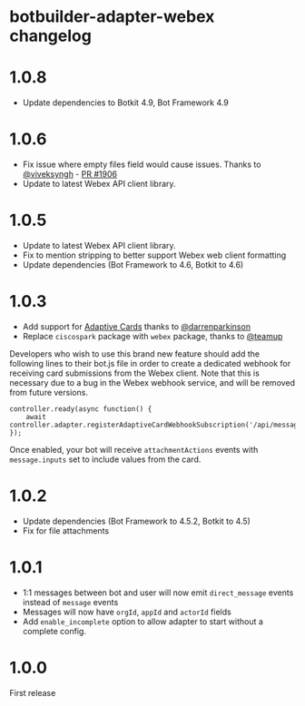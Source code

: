 # botbuilder-adapter-webex changelog

# 1.0.8

* Update dependencies to Botkit 4.9, Bot Framework 4.9

# 1.0.6

* Fix issue where empty files field would cause issues. Thanks to [@viveksyngh](https://github.com/viveksyngh) - [PR #1906](https://github.com/howdyai/botkit/pull/1906)
* Update to latest Webex API client library.


# 1.0.5

* Update to latest Webex API client library.
* Fix to mention stripping to better support Webex web client formatting
* Update dependencies (Bot Framework to 4.6, Botkit to 4.6)

# 1.0.3

* Add support for [Adaptive Cards](https://developer.webex.com/blog/new-buttons-cards-webex-teams) thanks to [@darrenparkinson](https://github.com/howdyai/botkit/pull/1760)
* Replace `ciscospark` package with `webex` package, thanks to [@teamup](https://github.com/howdyai/botkit/pull/1748)

Developers who wish to use this brand new feature should add the following lines to their bot.js file
in order to create a dedicated webhook for receiving card submissions from the Webex client. Note that this
is necessary due to a bug in the Webex webhook service, and will be removed from future versions.

```
controller.ready(async function() {
    await controller.adapter.registerAdaptiveCardWebhookSubscription('/api/messages');
});
```

Once enabled, your bot will receive `attachmentActions` events with `message.inputs` set to include values from the card.

# 1.0.2

* Update dependencies (Bot Framework to 4.5.2, Botkit to 4.5)
* Fix for file attachments

# 1.0.1

* 1:1 messages between bot and user will now emit `direct_message` events instead of `message` events
* Messages will now have `orgId`, `appId` and `actorId` fields
* Add `enable_incomplete` option to allow adapter to start without a complete config.

# 1.0.0 

First release
